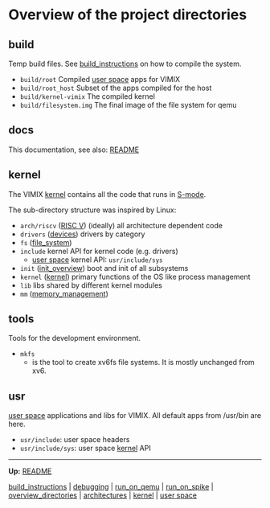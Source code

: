 # Overview of the project directories


## build

Temp build files. See [build_instructions](build_instructions.md) on how to compile the system.
- `build/root` Compiled [user space](userspace/userspace.md) apps for VIMIX
- `build/root_host` Subset of the apps compiled for the host
- `build/kernel-vimix` The compiled kernel
- `build/filesystem.img` The final image of the file system for qemu


## docs

This documentation, see also: [README](../README.md)


## kernel

The VIMIX [kernel](kernel/kernel.md) contains all the code that runs in [S-mode](riscv/S-mode.md).

The sub-directory structure was inspired by Linux:
- `arch/riscv` ([RISC V](riscv/RISCV.md)) (ideally) all architecture dependent code
- `drivers` ([devices](kernel/devices/devices.md)) drivers by category
- `fs` ([file_system](kernel/file_system/file_system.md))
- `include` kernel API for kernel code (e.g. drivers)
	- [user space](userspace/userspace.md) kernel API: `usr/include/sys`
- `init` ([init_overview](kernel/overview/init_overview.md)) boot and init of all subsystems
- `kernel` ([kernel](kernel/kernel.md)) primary functions of the OS like process management
- `lib` libs shared by different kernel modules
- `mm` ([memory_management](kernel/mm/memory_management.md))


## tools

Tools for the development environment.

- `mkfs`
	- is the tool to create xv6fs file systems. It is mostly unchanged from xv6.


## usr

[user space](userspace/userspace.md) applications and libs for VIMIX.
All default apps from /usr/bin are here.
- `usr/include`: user space headers
- `usr/include/sys`: user space [kernel](kernel/kernel.md) API


---
**Up:** [README](../README.md)

[build_instructions](build_instructions.md) | [debugging](debugging.md) | [run_on_qemu](run_on_qemu.md) | [run_on_spike](run_on_spike.md) | [overview_directories](overview_directories.md) | [architectures](architectures.md) | [kernel](kernel/kernel.md) | [user space](userspace/userspace.md)
